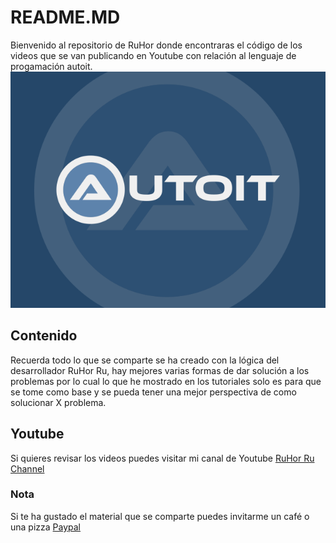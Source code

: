 # README.MD
Bienvenido al repositorio de RuHor donde encontraras el código de los videos que se van publicando en Youtube con relación al lenguaje de progamación autoit.
![](/preview.png)

## Contenido
Recuerda todo lo que se comparte se ha creado con la lógica del desarrollador RuHor Ru, hay mejores varias formas de dar solución a los problemas por lo cual lo que he mostrado en los tutoriales solo es para que se tome como base y se pueda tener una mejor perspectiva de como solucionar X problema.

## Youtube
Si quieres revisar los videos puedes visitar mi canal de Youtube [RuHor Ru Channel](https://www.youtube.com/channel/UCycVcxsVeJDmHZ9XXvl0vYw/)

### Nota
Si te ha gustado el material que se comparte puedes invitarme un café o una pizza [Paypal](https://www.paypal.com/paypalme/JorgeTene)